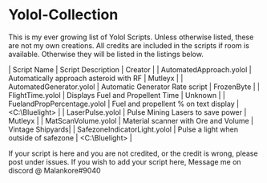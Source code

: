 # Yolol-Collection
This is my ever growing list of Yolol Scripts.
Unless otherwise listed, these are not my own creations.
All credits are included in the scripts if room is available.
Otherwise they will be listed in the listings below.

| Script Name                    |  Script Description                       |      Creator     |
| AutomatedApproach.yolol        |  Automatically approach asteroid with RF  |      Mutleyx     |
| AutomatedGenerator.yolol       |  Automatic Generator Rate script          |     FrozenByte   |
| FlightTime.yolol               |  Displays Fuel and Propellent Time        |      Unknown     |
| FuelandPropPercentage.yolol    |  Fuel and propellent % on text display    |   <C:\Bluelight> |
| LaserPulse.yolol               |  Pulse Mining Lasers to save power        |      Mutleyx     |
| MatScanVolume.yolol            |  Material scanner with Ore and Volume     | Vintage Shipyards|
| SafezoneIndicatorLight.yolol   |  Pulse a light when outside of safezone   |  <C:\Bluelight>  |

If your script is here and you are not credited, or the credit is wrong, please post under issues.
If you wish to add your script here, Message me on discord @ Malankore#9040
